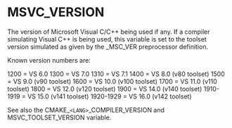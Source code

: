   

# MSVC_VERSION  
The version of Microsoft Visual C/C++ being used if any.
If a compiler simulating Visual C++ is being used, this variable is set
to the toolset version simulated as given by the _MSC_VER
preprocessor definition.  

Known version numbers are:  

1200      = VS  6.0
1300      = VS  7.0
1310      = VS  7.1
1400      = VS  8.0 (v80 toolset)
1500      = VS  9.0 (v90 toolset)
1600      = VS 10.0 (v100 toolset)
1700      = VS 11.0 (v110 toolset)
1800      = VS 12.0 (v120 toolset)
1900      = VS 14.0 (v140 toolset)
1910-1919 = VS 15.0 (v141 toolset)
1920-1929 = VS 16.0 (v142 toolset)

  

See also the  CMAKE_```<LANG>```_COMPILER_VERSION and
MSVC_TOOLSET_VERSION variable.  

